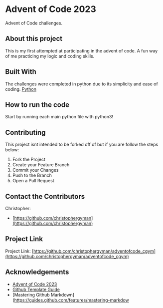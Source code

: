 # Advent of Code 2023
Advent of Code challenges.

## About this project
This is my first attempted at participating in the advent of code. A fun way of me practicing my logic and coding skills.

## Built With
The challenges were completed in python due to its simplicity and ease of coding. [Python](https://www.python.org/)

## How to run the code
Start by running each main python file with python3!


## Contributing
This project isnt intended to be forked off of but if you are follow the steps below:
1. Fork the Project
2. Create your Feature Branch
3. Commit your Changes
4. Push to the Branch
5. Open a Pull Request

## Contact the Contributors
Christopher:
- [https://github.com/christophergyman](https://github.com/christophergyman)


## Project Link
Project Link:
[https://github.com/christophergyman/adventofcode_cgym](https://github.com/christophergyman/adventofcode_cgym)

## Acknowledgements
* [Advent of Code 2023](https://adventofcode.com/)
* [Github Template Guide](https://github.com/othneildrew/Best-README-Template)
* [Mastering Github Markdown](https://guides.github.com/features/mastering-markdow


